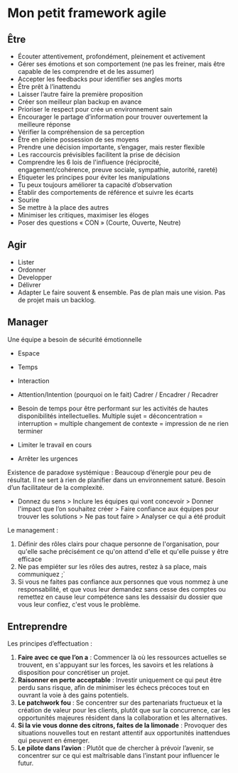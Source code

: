 # Mon petit framework agile

## Être

* Écouter attentivement, profondément, pleinement et activement
* Gérer ses émotions et son comportement (ne pas les freiner, mais être capable de les comprendre et de les assumer)
* Accepter les feedbacks pour identifier ses angles morts
* Être prêt à l’inattendu
* Laisser l’autre faire la première proposition
* Créer son meilleur plan backup en avance
* Prioriser le respect pour crée un environnement sain
* Encourager le partage d’information pour trouver ouvertement la meilleure réponse
* Vérifier la compréhension de sa perception
* Être en pleine possession de ses moyens
* Prendre une décision importante, s’engager, mais rester flexible
* Les raccourcis prévisibles facilitent la prise de décision
* Comprendre les 6 lois de l'influence (réciprocité, engagement/cohérence, preuve sociale, sympathie, autorité, rareté)
* Étiqueter les principes pour éviter les manipulations
* Tu peux toujours améliorer ta capacité d’observation
* Établir des comportements de référence et suivre les écarts
* Sourire
* Se mettre à la place des autres
* Minimiser les critiques, maximiser les éloges
* Poser des questions « CON » (Courte, Ouverte, Neutre)

## Agir

* Lister
* Ordonner
* Developper
* Délivrer
* Adapter
Le faire souvent & ensemble.
Pas de plan mais une vision. Pas de projet mais un backlog.

## Manager

Une équipe a besoin de sécurité émotionnelle

* Espace
* Temps
* Interaction
* Attention/Intention (pourquoi on le fait)
Cadrer / Encadrer / Recadrer

* Besoin de temps pour être performant sur les activités de hautes disponibilités intellectuelles. Multiple sujet = déconcentration = interruption = multiple changement de contexte  = impression de ne rien terminer
* Limiter le travail en cours
* Arrêter les urgences

Existence de paradoxe systémique : Beaucoup d’énergie pour peu de résultat. Il ne sert à rien de planifier dans un environnement saturé. Besoin d’un facilitateur de la complexité.

* Donnez du sens > Inclure les équipes qui vont concevoir > Donner l'impact que l’on souhaitez créer > Faire confiance aux équipes pour trouver les solutions > Ne pas tout faire > Analyser ce qui a été produit

Le management :

1. Définir des rôles clairs pour chaque personne de l'organisation, pour qu'elle sache précisément ce qu'on attend d'elle et qu'elle puisse y être efficace
2. Ne pas empiéter sur les rôles des autres, restez à sa place, mais communiquez ;`
3. Si vous ne faites pas confiance aux personnes que vous nommez à une responsabilité, et que vous leur demandez sans cesse des comptes ou remettez en cause leur compétence sans les dessaisir du dossier que vous leur confiez, c'est vous le problème.

## Entreprendre

Les principes d’effectuation :

1. **Faire avec ce que l’on a** : Commencer là où les ressources actuelles se trouvent, en s'appuyant sur les forces, les savoirs et les relations à disposition pour concrétiser un projet.
2. **Raisonner en perte acceptable** : Investir uniquement ce qui peut être perdu sans risque, afin de minimiser les échecs précoces tout en ouvrant la voie à des gains potentiels.
3. **Le patchwork fou** : Se concentrer sur des partenariats fructueux et la création de valeur pour les clients, plutôt que sur la concurrence, car les opportunités majeures résident dans la collaboration et les alternatives.
4. **Si la vie vous donne des citrons, faites de la limonade** : Provoquer des situations nouvelles tout en restant attentif aux opportunités inattendues qui peuvent en émerger.
5. **Le pilote dans l’avion** : Plutôt que de chercher à prévoir l’avenir, se concentrer sur ce qui est maîtrisable dans l’instant pour influencer le futur.
